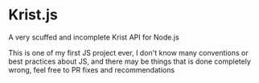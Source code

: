 # Krist.js
A very scuffed and incomplete Krist API for Node.js

This is one of my first JS project ever, I don't know many conventions or best practices about JS, and there may be things that is done completely wrong, feel free to PR fixes and recommendations